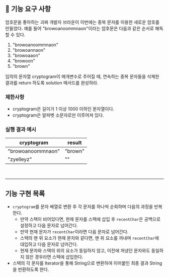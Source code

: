 ## 🚀 기능 요구 사항

암호문을 좋아하는 괴짜 개발자 브라운이 이번에는 중복 문자를 이용한 새로운 암호를 만들었다. 예를 들어 "browoanoommnaon"이라는 암호문은 다음과 같은 순서로 해독할 수 있다.

1. "browoanoommnaon"
2. "browoannaon"
3. "browoaaon"
4. "browoon"
5. "brown"

임의의 문자열 cryptogram이 매개변수로 주어질 때, 연속하는 중복 문자들을 삭제한 결과를 return 하도록 solution 메서드를 완성하라.

### 제한사항

- cryptogram은 길이가 1 이상 1000 이하인 문자열이다.
- cryptogram은 알파벳 소문자로만 이루어져 있다.

### 실행 결과 예시

| cryptogram | result |
| --- | --- |
| "browoanoommnaon" | "brown" |
| "zyelleyz" | "" |

<br>

--- 

## 기능 구현 목록
- `cryptogram`를 문자 배열로 변환 후 각 문자를 하나씩 순회하며 다음의 과정을 반복한다.
  - 만약 스택이 비어있다면, 현재 문자를 스택에 삽입 후 `recentChar`은 공백으로 설정하고 다음 문자로 넘어간다.
  - 만약 현재 문자가 `recentChar`이라면 다음 문자로 넘어간다.
  - 스택의 맨 위 요소가 현재 문자와 같다면, 맨 위 요소를 꺼내며 `recentChar`에 대입하고 다음 문자로 넘어간다.
  - 현재 문자와 스택의 위의 요소가 동일하지 않고, 이전에 꺼냈던 문자와도 동일하지 않은 경우라면 스택에 삽입한다.
- 스택의 각 문자를 Iterator을 통해 String으로 변환하여 이어붙인 최종 결과 String을 반환하도록 한다.
